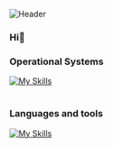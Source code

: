 ![Header](https://github.com/Yahar4/yahar4/blob/main/assets/domain-expansion-yuta-okkotsu.gif)

### Hi👋

### Operational Systems
[![My Skills](https://skillicons.dev/icons?i=windows,arch,apple)](https://skillicons.dev)

#

### Languages and tools
[![My Skills](https://skillicons.dev/icons?i=go,python,django,postgresql,neovim,vim,docker,nginx,obsidian,postman,github,gitlab,git&perline=4)](https://skillicons.dev)


